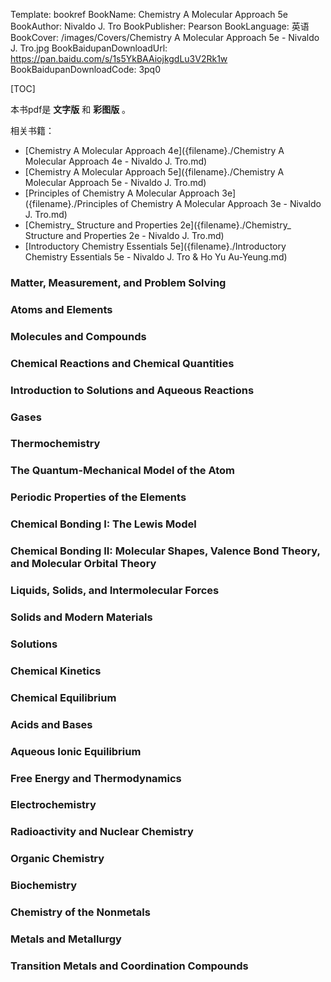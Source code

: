 Template: bookref
BookName: Chemistry A Molecular Approach 5e
BookAuthor: Nivaldo J. Tro
BookPublisher: Pearson
BookLanguage: 英语
BookCover: /images/Covers/Chemistry A Molecular Approach 5e - Nivaldo J. Tro.jpg
BookBaidupanDownloadUrl: https://pan.baidu.com/s/1s5YkBAAiojkgdLu3V2Rk1w 
BookBaidupanDownloadCode: 3pq0

[TOC]

本书pdf是 **文字版** 和 **彩图版** 。

相关书籍：

- [Chemistry A Molecular Approach 4e]({filename}./Chemistry A Molecular Approach 4e - Nivaldo J. Tro.md)
- [Chemistry A Molecular Approach 5e]({filename}./Chemistry A Molecular Approach 5e - Nivaldo J. Tro.md)
- [Principles of Chemistry A Molecular Approach 3e]({filename}./Principles of Chemistry A Molecular Approach 3e - Nivaldo J. Tro.md)
- [Chemistry_ Structure and Properties 2e]({filename}./Chemistry_ Structure and Properties 2e - Nivaldo J. Tro.md)
- [Introductory Chemistry Essentials 5e]({filename}./Introductory Chemistry Essentials 5e - Nivaldo J. Tro & Ho Yu Au-Yeung.md)



### Matter, Measurement, and Problem Solving

### Atoms and Elements

### Molecules and Compounds

### Chemical Reactions and Chemical Quantities

### Introduction to Solutions and Aqueous Reactions

### Gases

### Thermochemistry

### The Quantum-Mechanical Model of the Atom

### Periodic Properties of the Elements

### Chemical Bonding I: The Lewis Model

### Chemical Bonding II: Molecular Shapes, Valence Bond Theory, and Molecular Orbital Theory

### Liquids, Solids, and Intermolecular Forces

### Solids and Modern Materials

### Solutions 

### Chemical Kinetics 

### Chemical Equilibrium

### Acids and Bases 

### Aqueous Ionic Equilibrium 

### Free Energy and Thermodynamics 

### Electrochemistry 

### Radioactivity and Nuclear Chemistry 

### Organic Chemistry 

### Biochemistry 

### Chemistry of the Nonmetals 

### Metals and Metallurgy 

### Transition Metals and Coordination Compounds


